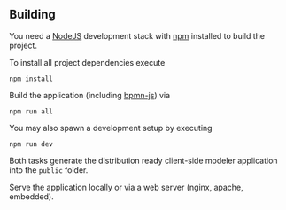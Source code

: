 

## Building

You need a [NodeJS](http://nodejs.org) development stack with [npm](https://npmjs.org) installed to build the project.

To install all project dependencies execute

```
npm install
```

Build the application (including [bpmn-js](https://github.com/bpmn-io/bpmn-js)) via

```
npm run all
```

You may also spawn a development setup by executing

```
npm run dev
```

Both tasks generate the distribution ready client-side modeler application into the `public` folder.

Serve the application locally or via a web server (nginx, apache, embedded).
